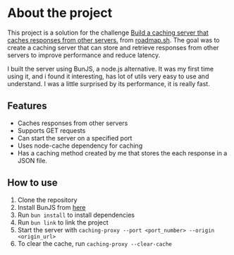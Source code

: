 # About the project

This project is a solution for the challenge [Build a caching server that caches responses from other servers.](https://roadmap.sh/projects/caching-server) from [roadmap.sh](https://roadmap.sh). The goal was to create a caching server that can store and retrieve responses from other servers to improve performance and reduce latency.

I built the server using BunJS, a node.js alternative. It was my first time using it, and i found it interesting, has lot of utils very easy to use and understand. I was a little surprised by its performance, it is really fast.

## Features
- Caches responses from other servers
- Supports GET requests
- Can start the server on a specified port
- Uses node-cache dependency for caching
- Has a caching method created by me that stores the each response in a JSON file.

## How to use
1. Clone the repository
2. Install BunJS from [here](https://bun.sh/)
3. Run `bun install` to install dependencies
4. Run `bun link` to link the project
5. Start the server with `caching-proxy --port <port_number> --origin <origin_url>`
6. To clear the cache, run `caching-proxy --clear-cache`   
